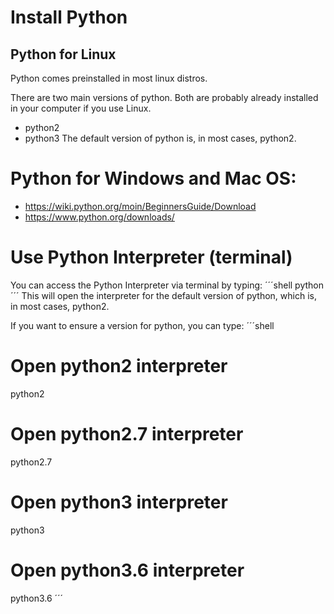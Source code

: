 
# Install Python

## Python for Linux

Python comes preinstalled in most linux distros.

There are two main versions of python. Both are probably already installed in your computer if you use Linux.
- python2
- python3
The default version of python is, in most cases, python2.

# Python for Windows and Mac OS:

- https://wiki.python.org/moin/BeginnersGuide/Download
- https://www.python.org/downloads/


# Use Python Interpreter (terminal)

You can access the Python Interpreter via terminal by typing:
´´´shell
python
´´´
This will open the interpreter for the default version of python, which is, in most cases, python2. 

If you want to ensure a version for python, you can type:
´´´shell
# Open python2 interpreter
python2
# Open python2.7 interpreter
python2.7
# Open python3 interpreter
python3
# Open python3.6 interpreter
python3.6
´´´

